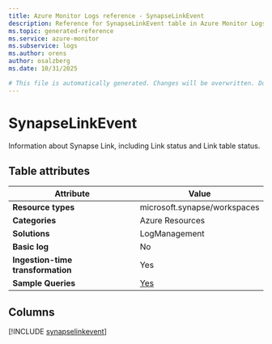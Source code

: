 ```yaml
---
title: Azure Monitor Logs reference - SynapseLinkEvent
description: Reference for SynapseLinkEvent table in Azure Monitor Logs.
ms.topic: generated-reference
ms.service: azure-monitor
ms.subservice: logs
ms.author: orens
author: osalzberg
ms.date: 10/31/2025

# This file is automatically generated. Changes will be overwritten. Do not change this file directly.
---
```


# SynapseLinkEvent

Information about Synapse Link, including Link status and Link table status.


## Table attributes

|Attribute|Value|
|---|---|
|**Resource types**|microsoft.synapse/workspaces|
|**Categories**|Azure Resources|
|**Solutions**| LogManagement|
|**Basic log**|No|
|**Ingestion-time transformation**|Yes|
|**Sample Queries**|[Yes](/azure/azure-monitor/reference/queries/synapselinkevent)|



## Columns
  
[!INCLUDE [synapselinkevent](~/reusable-content/ce-skilling/azure/includes/azure-monitor/reference/tables/synapselinkevent-include.md)]
